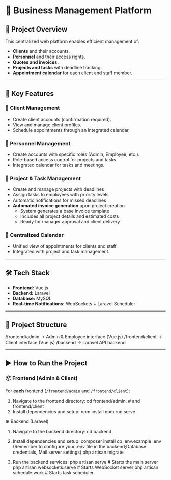# 📌 Business Management Platform

## 📄 Project Overview

This centralized web platform enables efficient management of:
- **Clients** and their accounts.
- **Personnel** and their access rights.
- **Quotes and invoices.**
- **Projects and tasks** with deadline tracking.
- **Appointment calendar** for each client and staff member.

---

## 🚀 Key Features

### 🔹 Client Management
- Create client accounts (confirmation required).
- View and manage client profiles.
- Schedule appointments through an integrated calendar.

### 🔹 Personnel Management
- Create accounts with specific roles (Admin, Employee, etc.).
- Role-based access control for projects and tasks.
- Integrated calendar for tasks and meetings.


### 🔹 Project & Task Management
- Create and manage projects with deadlines
- Assign tasks to employees with priority levels
- Automatic notifications for missed deadlines
- **Automated invoice generation** upon project creation
  - System generates a base invoice template
  - Includes all project details and estimated costs
  - Ready for manager approval and client delivery

### 🔹 Centralized Calendar
- Unified view of appointments for clients and staff.
- Integrated with project and task management.

---

## 🛠️ Tech Stack

- **Frontend:** Vue.js
- **Backend:** Laravel
- **Database:** MySQL
- **Real-time Notifications:** WebSockets + Laravel Scheduler

---

## 📁 Project Structure

/frontend/admin → Admin & Employee interface (Vue.js)
/frontend/client → Client interface (Vue.js)
/backend → Laravel API backend


---

## ▶️ How to Run the Project

### 📦 Frontend (Admin & Client)

For **each** frontend (`/frontend/admin` and `/frontend/client`):
1. Navigate to the frontend directory:
    cd frontend/admin.  # and frontend/client
2. Install dependencies and setup:
    npm install
    npm run serve

⚙️ Backend (Laravel)
1. Navigate to the backend directory:
    cd backend
2. Install dependencies and setup:
    composer install
    cp .env.example .env (Remember to configure your .env file in the backend;Database credentials, Mail server settings)
    php artisan migrate

3. Run the backend services:
    php artisan serve          # Starts the main server
    php artisan websockets:serve  # Starts WebSocket server
    php artisan schedule:work    # Starts task scheduler